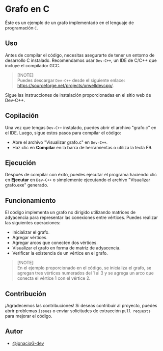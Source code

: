 
# Grafo en C

Éste es un ejemplo de un grafo implementado en el lenguaje de programación `C`. 




## Uso

Antes de compilar el código, necesitas asegurarte de tener un entorno de desarrollo C instalado. Recomendamos usar `Dev-C++`, un IDE de C/C++ que incluye el compilador GCC. 

> [!NOTE]\
> Puedes descargar `Dev-C++` desde el siguiente enlace: https://sourceforge.net/projects/orwelldevcpp/.

Sigue las instrucciones de instalación proporcionadas en el sitio web de Dev-C++.


## Copilación

Una vez que tengas `Dev-C++` instalado, puedes abrir el archivo "grafo.c" en el IDE. Luego, sigue estos pasos para compilar el código:

- Abre el archivo "Visualizar grafo.c" en `Dev-C++`.
- Haz clic en **Compilar** en la barra de herramientas o utiliza la tecla F9.
## Ejecución

Después de compilar con éxito, puedes ejecutar el programa haciendo clic en **Ejecutar** en `Dev-C++` o simplemente ejecutando el archivo "Visualizar grafo.exe" generado.
## Funcionamiento

El código implementa un grafo no dirigido utilizando matrices de adyacencia para representar las conexiones entre vértices. Puedes realizar las siguientes operaciones:

- Inicializar el grafo.
- Agregar vértices.
- Agregar arcos que conecten dos vértices.
- Visualizar el grafo en forma de matriz de adyacencia.
- Verificar la existencia de un vértice en el grafo.

> [!NOTE]\
> En el ejemplo proporcionado en el código, se inicializa el grafo, se agregan tres vértices numerados del 1 al 3 y se agrega un arco que conecta el vértice 1 con el vértice 2.
## Contribución

¡Agradecemos las contribuciones! Si deseas contribuir al proyecto, puedes abrir problemas `issues` o enviar solicitudes de extracción `pull requests` para mejorar el código.

## Autor

- [@ignacioG-dev](https://github.com/ignacioG-dev)

